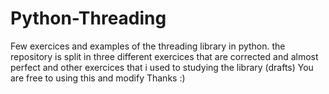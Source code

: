 # Python-Threading
Few exercices and examples of the threading library in python.  the repository is split in three different exercices that are corrected and almost perfect and other exercices that i used to studying the library (drafts) You are free to using this and modify Thanks :)
